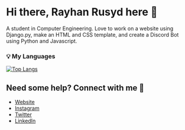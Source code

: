 # Hi there, Rayhan Rusyd here 👋
A student in Computer Engineering. Love to work on a website using Django.py, make an HTML and CSS template, and create a Discord Bot using Python and Javascript. 

### 💡 My Languages
[![Top Langs](https://github-readme-stats.vercel.app/api/top-langs/?username=ryuu12&langs_count=8&show_icons=true&theme=radical)](https://github.com/anuraghazra/github-readme-stats)

## Need some help? Connect with me 💬
- [Website](https://www.ryuu12.com/)
- [Instagram](https://www.instagram.com/rayhanrusyd/)
- [Twitter](https://twitter.com/rayhanrusyd)
- [LinkedIn](https://www.linkedin.com/in/rayhanrusyd/)

<!--
**ryuu12/ryuu12** is a ✨ _special_ ✨ repository because its `README.md` (this file) appears on your GitHub profile.


Here are some ideas to get you started:

- 🔭 I’m currently working on ...
- 🌱 I’m currently learning ...
- 👯 I’m looking to collaborate on ...
- 🤔 I’m looking for help with ...
- 💬 Ask me about ...
- 📫 How to reach me: ...
- 😄 Pronouns: ...
- ⚡ Fun fact: ...
-->
